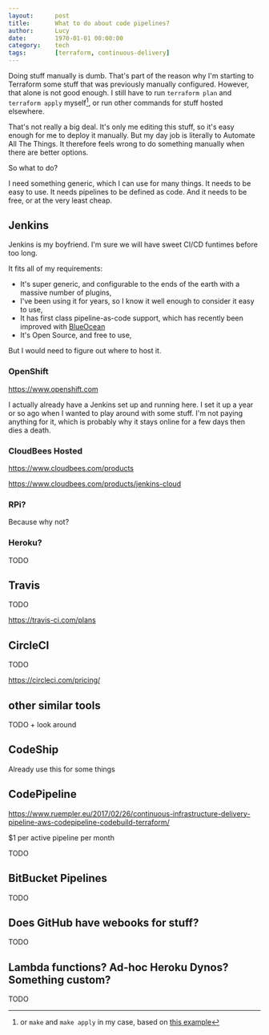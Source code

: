 ```yaml
---
layout:      post
title:       What to do about code pipelines?
author:      Lucy
date:        1970-01-01 00:00:00
category:    tech
tags:        [terraform, continuous-delivery]
---
```



Doing stuff manually is dumb. That's part of the reason why I'm starting to Terraform some stuff that was previously manually configured. However, that alone is not good enough. I still have to run `terraform plan` and `terraform apply` myself[^1], or run other commands for stuff hosted elsewhere.

[^1]: or `make` and `make apply` in my case, based on [this example](TODO)

That's not really a big deal. It's only me editing this stuff, so it's easy enough for me to deploy it manually. But my day job is literally to Automate All The Things. It therefore feels wrong to do something manually when there are better options.

So what to do?

I need something generic, which I can use for many things. It needs to be easy to use. It needs pipelines to be defined as code. And it needs to be free, or at the very least cheap.

## Jenkins

Jenkins is my boyfriend. I'm sure we will have sweet CI/CD funtimes before too long.

It fits all of my requirements:

* It's super generic, and configurable to the ends of the earth with a massive number of plugins,
* I've been using it for years, so I know it well enough to consider it easy to use,
* It has first class pipeline-as-code support, which has recently been improved with [BlueOcean](TODO)
* It's Open Source, and free to use,

But I would need to figure out where to host it.

### OpenShift

https://www.openshift.com

I actually already have a Jenkins set up and running here. I set it up a year or so ago when I wanted to play around with some stuff. I'm not paying anything for it, which is probably why it stays online for a few days then dies a death.

### CloudBees Hosted

https://www.cloudbees.com/products

https://www.cloudbees.com/products/jenkins-cloud

### RPi?

Because why not?

### Heroku?

TODO

## Travis

TODO

https://travis-ci.com/plans

## CircleCI

TODO

https://circleci.com/pricing/

## other similar tools

TODO + look around

## CodeShip

Already use this for some things

## CodePipeline

https://www.ruempler.eu/2017/02/26/continuous-infrastructure-delivery-pipeline-aws-codepipeline-codebuild-terraform/

$1 per active pipeline per month

TODO

## BitBucket Pipelines

TODO

## Does GitHub have webooks for stuff?

TODO

## Lambda functions? Ad-hoc Heroku Dynos? Something custom?

TODO
